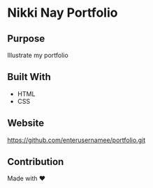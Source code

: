 # Nikki Nay Portfolio

## Purpose
Illustrate my portfolio 

## Built With
* HTML
* CSS

## Website
https://github.com/enterusernamee/portfolio.git

## Contribution
Made with ❤️  